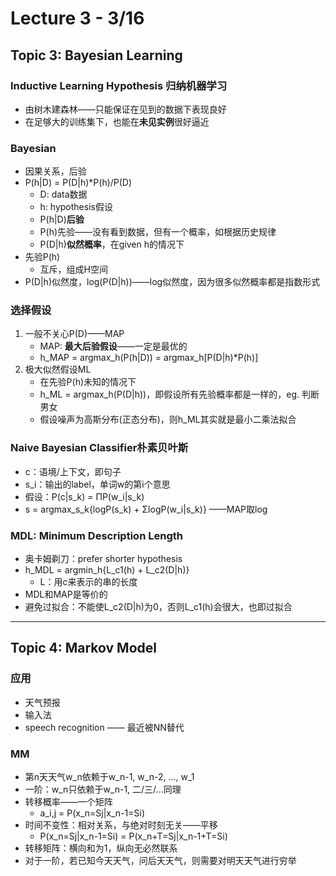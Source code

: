 # Lecture 3 - 3/16 

## Topic 3: Bayesian Learning

### Inductive Learning Hypothesis 归纳机器学习

- 由树木建森林——只能保证在见到的数据下表现良好
- 在足够大的训练集下，也能在**未见实例**很好逼近

### Bayesian

- 因果关系，后验
- P(h|D) = P(D|h)*P(h)/P(D)
    - D: data数据
    - h: hypothesis假设
    - P(h|D)**后验**
    - P(h)先验——没有看到数据，但有一个概率，如根据历史规律
    - P(D|h)**似然概率**，在given h的情况下
- 先验P(h)
    - 互斥，组成H空间
- P(D|h)似然度，log(P(D|h))——log似然度，因为很多似然概率都是指数形式

### 选择假设

1. 一般不关心P(D)——MAP
    - MAP: **最大后验假设**——一定是最优的
    - h_MAP = argmax_h(P(h|D)) = argmax_h[P(D|h)*P(h)]
2. 极大似然假设ML
    - 在先验P(h)未知的情况下
    - h_ML = argmax_h(P(D|h))，即假设所有先验概率都是一样的，eg. 判断男女
    - 假设噪声为高斯分布(正态分布)，则h_ML其实就是最小二乘法拟合

### Naive Bayesian Classifier朴素贝叶斯

- c：语境/上下文，即句子
- s_i：输出的label，单词w的第i个意思
- 假设：P(c|s_k) = ΠP(w_i|s_k)
- s = argmax_s_k{logP(s_k) + ΣlogP(w_i|s_k)} ——MAP取log

### MDL: Minimum Description Length

- 奥卡姆剃刀：prefer shorter hypothesis
- h_MDL = argmin_h{L_c1(h) + L_c2(D|h)}
    - L：用c来表示的串的长度
- MDL和MAP是等价的
- 避免过拟合：不能使L_c2(D|h)为0，否则L_c1(h)会很大，也即过拟合

---

## Topic 4: Markov Model

### 应用
- 天气预报
- 输入法
- speech recognition —— 最近被NN替代

### MM
- 第n天天气w_n依赖于w_n-1, w_n-2, ..., w_1
- 一阶：w_n只依赖于w_n-1, 二/三/...同理
- 转移概率——一个矩阵
    - a_i,j = P(x_n=Sj|x_n-1=Si)
- 时间不变性：相对关系，与绝对时刻无关——平移
    - P(x_n=Sj|x_n-1=Si) = P(x_n+T=Sj|x_n-1+T=Si)
- 转移矩阵：横向和为1，纵向无必然联系
- 对于一阶，若已知今天天气，问后天天气，则需要对明天天气进行穷举


